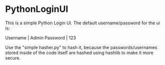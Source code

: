 # PythonLoginUI
This is a simple Python Login UI.
The default username/password for the ui is:

Username | Admin
Password | 123

Use the "simple hasher.py" to hash it, because the passwords/usernames stored inside of the code itself are hashed using hashlib to make it more secure.
